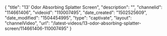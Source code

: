 {
    "title": "13' Odor Absorbing Splatter Screen",
    "description": "",
    "channelid": "114661406",
    "videoid": "110007495",
    "date_created": "1502525609",
    "date_modified": "1504454995",
    "type": "captivate",
    "layout": "channelVideo",
    "url": "\/latest-videos\/13-odor-absorbing-splatter-screen\/114661406-110007495"
}